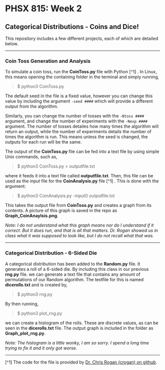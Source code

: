 # PHSX 815: Week 2
## Categorical Distributions - Coins and Dice!

This repository includes a few different projects, each of which are detailed below.

---

### Coin Toss Generation and Analysis

To simulate a coin toss, run the **CoinToss.py** file with Python [^1] . In Linux, this means opening the containing folder in the terminal and simply running, 
> $ python3 CoinToss.py

The default seed in the file is a fixed value, however you can change this value by including the argument `-seed ####` which will provide a different output from the algorithm.

Similarly, you can change the number of tosses with the `-Ntoss ####` argument, and change the number of experiments with the `-Nexp ####` argument. The number of tosses detailes how many times the algorithm will return an output, while the number of experiments details the number of times the algorithm is run. This means unless the seed is changed, the outputs for each run will be the same.

The output of the **CoinToss.py** file can be fed into a text file by using simple Unix commands, such as, 
> $ python3 CoinToss.py > outputfile.txt 

where it feeds it into a text file called **outputfile.txt**. Then, this file can be used as the input file for the **CoinAnalysis.py** file [^1] . This is done with the argument: 
> $ python3 CoinAnalysis.py -input0 outputfile.txt

This takes the output file from **CoinToss.py** and creates a graph from its contents. A picture of this graph is saved in the repo as **Graph_CoinAnaylsis.png**.

*Note: I do not understand what this graph means nor do I understand if it correct. But it does run, and that is all that matters. Dr. Rogan showed us in class what it was supposed to look like, but I do not recall what that was.*

---

### Categorical Distribution - 6-Sided Die

A categorical distribution has been added to the **Random.py** file. It generates a roll of a 6-sided die. By including this class in our previous **rng.py** file. we can generate a text file that contains any amount of permutations of our Random algorithm. The textfile for this is named **dicerolls.txt** and is created by,
> $ python3 rng.py

By then running,
> $ python3 plot_rng.py

we can create a histogram of the rolls. These are discrete values, as can be seen in the **dicerolls.txt** file. The output graph is included in the folder as **Graph_plot_rng.py**.

*Note: The histogram is a little wonky, I am so sorry. I spend a long time trying to fix it and it only got worse.*

---

[^1] The code for the file is provided by [Dr. Chris Rogan (crogan) on github](https://github.com/crogan/PHSX815_Week2.git).
